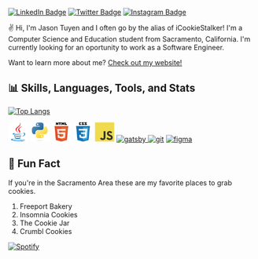 
[![LinkedIn Badge](https://img.shields.io/badge/LinkedIn-Profile-informational?style=flat&logo=linkedin&logoColor=white&color=0072b1)](https://www.linkedin.com/in/jason-tuyen/)
[![Twitter Badge](https://img.shields.io/badge/Twitter-Profile-informational?style=flat&logo=twitter&logoColor=white&color=1CA2F1)](https://twitter.com/iCookieStalker)
[![Instagram Badge](https://img.shields.io/badge/Instagram-Profile-informational?style=flat&logo=instagram&logoColor=white&color=405DE6)](https://www.instagram.com/icookiestalker/)

✌ Hi, I'm Jason Tuyen and I often go by the alias of iCookieStalker! I'm a Computer Science and Education student from Sacramento, California. I'm currently looking for an oportunity to work as a Software Engineer.

Want to learn more about me? [Check out my website!](https://www.jasontuyen.com/about)

## 📊 Skills, Languages, Tools, and Stats

[![Top Langs](https://github-readme-stats.vercel.app/api/top-langs/?username=jasontuyen&layout=compact)](https://github.com/anuraghazra/github-readme-stats)

<a href="https://www.java.com" target="_blank"> <img src="https://raw.githubusercontent.com/devicons/devicon/master/icons/java/java-original.svg" alt="java" width="40" height="40"/></a>
<a href="https://www.python.org" target="_blank"> <img src="https://raw.githubusercontent.com/devicons/devicon/master/icons/python/python-original.svg" alt="python" width="40" height="40"/></a>
<a href="https://www.w3.org/html/" target="_blank"> <img src="https://raw.githubusercontent.com/devicons/devicon/master/icons/html5/html5-original-wordmark.svg" alt="html5" width="40" height="40"/></a>
<a href="https://www.w3schools.com/css/" target="_blank"> <img src="https://raw.githubusercontent.com/devicons/devicon/master/icons/css3/css3-original-wordmark.svg" alt="css3" width="40" height="40"/></a>
<a href="https://developer.mozilla.org/en-US/docs/Web/JavaScript" target="_blank"> <img src="https://raw.githubusercontent.com/devicons/devicon/master/icons/javascript/javascript-original.svg" alt="javascript" width="40" height="40"/></a>
<a href="https://www.gatsbyjs.com/" target="_blank"> <img src="https://www.vectorlogo.zone/logos/gatsbyjs/gatsbyjs-icon.svg" alt="gatsby" width="40" height="40"/> <a href="https://git-scm.com/" target="_blank"> <img src="https://www.vectorlogo.zone/logos/git-scm/git-scm-icon.svg" alt="git" width="40" height="40"/></a>
<a href="https://www.figma.com/" target="_blank"> <img src="https://www.vectorlogo.zone/logos/figma/figma-icon.svg" alt="figma" width="40" height="40"/></a>



## 🎉 Fun Fact

If you're in the Sacramento Area these are my favorite places to grab cookies.

1. Freeport Bakery
1. Insomnia Cookies
1. The Cookie Jar
1. Crumbl Cookies

[![Spotify](https://novatorem-rhqolu550-jasontuyen.vercel.app)](https://open.spotify.com/user/icookiestalker?si=f0fd6a48df9643d4) 
